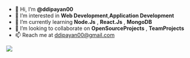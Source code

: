 - 👋 Hi, I’m <b>@ddipayan00</b>
- 👀 I’m interested in <b>Web Development</b>,<b>Application Development</b>
- 🌱 I’m currently learning <b>Node.Js</b> , <b>React.Js</b> , <b>MongoDB</b>
- 💞️ I’m looking to collaborate on <b>OpenSourceProjects</b> , <b>TeamProjects</b>
- 📫 Reach me at ddipayan00@gmail.com
<img src="https://c1.sfdcstatic.com/content/dam/blogs/ca/Blog%20Posts/10-Technologies-of-the-Next-Decade-opengraph.png">
<!---
ddipayan00/ddipayan00 is a ✨ special ✨ repository because its `README.md` (this file) appears on your GitHub profile.
You can click the Preview link to take a look at your changes.
--->
